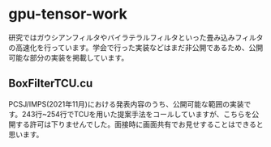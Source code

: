 # gpu-tensor-work
研究ではガウシアンフィルタやバイラテラルフィルタといった畳み込みフィルタの高速化を行っています。学会で行った実装などはまだ非公開であるため、公開可能な部分の実装を掲載しています。

## BoxFilterTCU.cu
PCSJ/IMPS(2021年11月)における発表内容のうち、公開可能な範囲の実装です。243行~254行でTCUを用いた提案手法をコールしていますが、こちらを公開する許可は下りませんでした。面接時に画面共有でお見せすることはできると思います。

